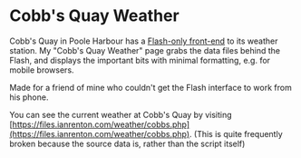 Cobb's Quay Weather
===================

Cobb's Quay in Poole Harbour has a [Flash-only front-end](http://www.cobbs-quay-weather.co.uk/) to its weather station. My "Cobb's Quay Weather" page grabs the data files behind the Flash, and displays the important bits with minimal formatting, e.g. for mobile browsers.

Made for a friend of mine who couldn't get the Flash interface to work from his phone.

You can see the current weather at Cobb's Quay by visiting [https://files.ianrenton.com/weather/cobbs.php](https://files.ianrenton.com/weather/cobbs.php). (This is quite frequently broken because the source data is, rather than the script itself)
